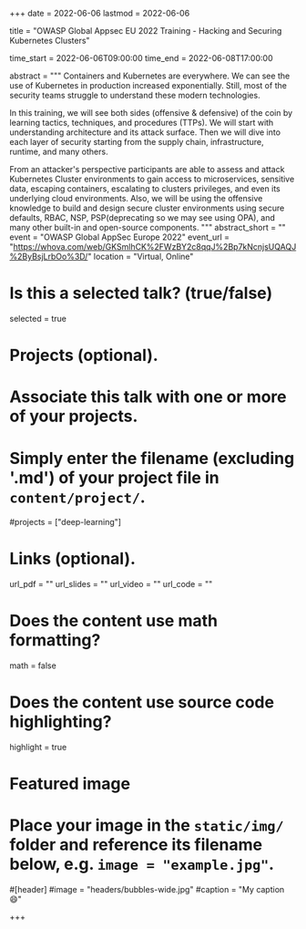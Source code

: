 +++
date = 2022-06-06
lastmod = 2022-06-06

title = "OWASP Global Appsec EU 2022 Training - Hacking and Securing Kubernetes Clusters"

time_start = 2022-06-06T09:00:00
time_end = 2022-06-08T17:00:00

abstract = """
Containers and Kubernetes are everywhere. We can see the use of Kubernetes in production increased exponentially. Still, most of the security teams struggle to understand these modern technologies.

In this training, we will see both sides (offensive & defensive) of the coin by learning tactics, techniques, and procedures (TTPs). We will start with understanding architecture and its attack surface. Then we will dive into each layer of security starting from the supply chain, infrastructure, runtime, and many others.

From an attacker's perspective participants are able to assess and attack Kubernetes Cluster environments to gain access to microservices, sensitive data, escaping containers, escalating to clusters privileges, and even its underlying cloud environments. Also, we will be using the offensive knowledge to build and design secure cluster environments using secure defaults, RBAC, NSP, PSP(deprecating so we may see using OPA), and many other built-in and open-source components.
"""
abstract_short = ""
event = "OWASP Global AppSec Europe 2022"
event_url = "https://whova.com/web/GKSmlhCK%2FWzBY2c8qqJ%2Bp7kNcnjsUQAQJ%2ByBsjLrbOo%3D/"
location = "Virtual, Online"

# Is this a selected talk? (true/false)
selected = true

# Projects (optional).
#   Associate this talk with one or more of your projects.
#   Simply enter the filename (excluding '.md') of your project file in `content/project/`.
#projects = ["deep-learning"]

# Links (optional).
url_pdf = ""
url_slides = ""
url_video = ""
url_code = ""

# Does the content use math formatting?
math = false

# Does the content use source code highlighting?
highlight = true

# Featured image
# Place your image in the `static/img/` folder and reference its filename below, e.g. `image = "example.jpg"`.

#[header]
#image = "headers/bubbles-wide.jpg"
#caption = "My caption :smile:"

+++
